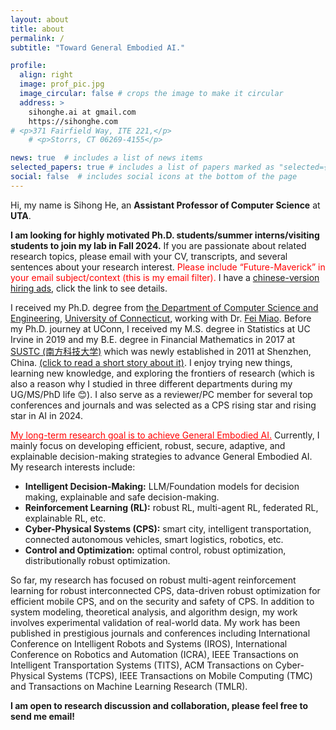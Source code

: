 ```yaml
---
layout: about
title: about
permalink: /
subtitle: "Toward General Embodied AI."

profile:
  align: right
  image: prof_pic.jpg
  image_circular: false # crops the image to make it circular
  address: >
    sihonghe.ai at gmail.com
    https://sihonghe.com
# <p>371 Fairfield Way, ITE 221,</p>
    # <p>Storrs, CT 06269-4155</p>

news: true  # includes a list of news items
selected_papers: true # includes a list of papers marked as "selected={true}"
social: false  # includes social icons at the bottom of the page
---
```


<!-- Write your biography here. Tell the world about yourself. Link to your favorite [subreddit](http://reddit.com). You can put a picture in, too. The code is already in, just name your picture `prof_pic.jpg` and put it in the `img/` folder.

Put your address / P.O. box / other info right below your picture. You can also disable any these elements by editing `profile` property of the YAML header of your `_pages/about.md`. Edit `_bibliography/papers.bib` and Jekyll will render your [publications page](/al-folio/publications/) automatically.

Link to your social media connections, too. This theme is set up to use [Font Awesome icons](http://fortawesome.github.io/Font-Awesome/) and [Academicons](https://jpswalsh.github.io/academicons/), like the ones below. Add your Facebook, Twitter, LinkedIn, Google Scholar, or just disable all of them. -->

Hi, my name is Sihong He, an **Assistant Professor of Computer Science** at **UTA**.

**I am looking for highly motivated Ph.D. students/summer interns/visiting students to join my lab in Fall 2024.** If you are passionate about related research topics, please email with your CV, transcripts, and several sentences about your research interest. <span style="color: red;">Please include “Future-Maverick” in your email subject/context (this is my email filter).</span> I have a [chinese-version hiring ads](https://docs.google.com/document/d/1plIRQfW6pGfK2a1P1t-D0p-K053X7c7nL4XDRfk9-Ho/edit?usp=sharing), click the link to see details.

I received my Ph.D. degree from <a href='https://www.cse.uconn.edu'> the Department of Computer Science and Engineering</a>,  <a href='https://uconn.edu'>University of Connecticut</a>, working with Dr. [Fei Miao](http://feimiao.org). Before my Ph.D. journey at UConn, I received my M.S. degree in Statistics at UC Irvine in 2019 and my B.E. degree in Financial Mathematics in 2017 at [SUSTC (南方科技大学)](https://math.sustech.edu.cn/?lang=en) which was newly established in 2011 at Shenzhen, China. [(click to read a short story about it)](https://www.nature.com/articles/nature.2012.10631). I enjoy trying new things, learning new knowledge, and exploring the frontiers of research (which is also a reason why I studied in three different departments during my UG/MS/PhD life :blush:). I also serve as a reviewer/PC member for several top conferences and journals and was selected as a CPS rising star and rising star in AI in 2024.

<span style="color: red; text-decoration: underline;">My long-term research goal is to achieve General Embodied AI.</span> Currently, I  mainly focus on developing efficient, robust, secure, adaptive, and explainable decision-making strategies to advance General Embodied AI. My research interests include:

<html>
<body>
    <ul>
        <li><b>Intelligent Decision-Making:</b> LLM/Foundation models for decision making, explainable and safe decision-making.</li>
        <li><b>Reinforcement Learning (RL):</b> robust RL, multi-agent RL, federated RL, explainable RL, etc.</li>
        <li><b>Cyber-Physical Systems (CPS):</b> smart city, intelligent transportation, connected autonomous vehicles, smart logistics, robotics, etc.</li>
        <li><b>Control and Optimization:</b> optimal control, robust optimization, distributionally robust optimization.</li>
    </ul>
</body>
</html>

So far, my research has focused on robust multi-agent reinforcement learning for robust interconnected CPS, data-driven robust optimization for efficient mobile CPS, and on the security and safety of CPS. In addition to system modeling, theoretical analysis, and algorithm design, my work involves experimental validation of real-world data. My work has been published in prestigious journals and conferences including International Conference on Intelligent Robots and Systems (IROS), International Conference on Robotics and Automation (ICRA), IEEE Transactions on Intelligent Transportation Systems (TITS), ACM Transactions on Cyber-Physical Systems (TCPS), IEEE Transactions on Mobile Computing (TMC) and Transactions on Machine Learning Research (TMLR).  

**I am open to research discussion and collaboration, please feel free to send me email!**

